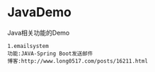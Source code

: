 # JavaDemo
Java相关功能的Demo

	1.emailsystem    
	功能:JAVA-Spring Boot发送邮件   
	博客:http://www.long0517.com/posts/16211.html

